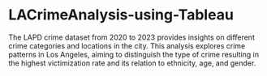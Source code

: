 # LACrimeAnalysis-using-Tableau
The LAPD crime dataset from 2020 to 2023 provides insights on different crime categories and locations in the city. This analysis explores crime patterns in Los Angeles, aiming to distinguish the type of crime resulting in the highest victimization rate and its relation to ethnicity, age, and gender.
